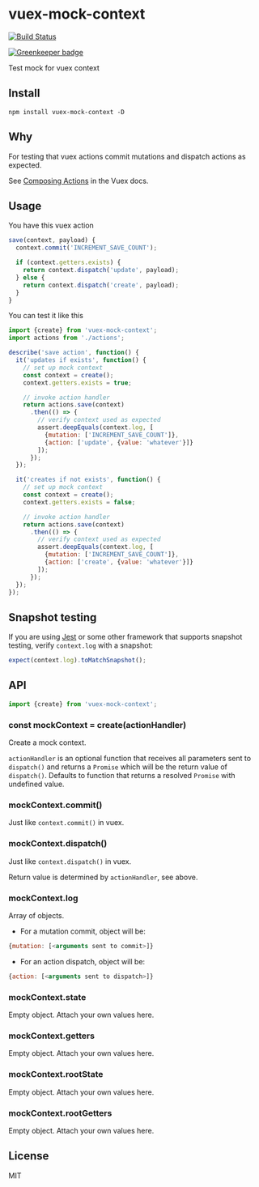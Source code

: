 # vuex-mock-context

[![Build Status](https://travis-ci.com/psalaets/vuex-mock-context.svg?branch=master)](https://travis-ci.com/psalaets/vuex-mock-context)

[![Greenkeeper badge](https://badges.greenkeeper.io/psalaets/vuex-mock-context.svg)](https://greenkeeper.io/)

Test mock for vuex context

## Install

`npm install vuex-mock-context -D`

## Why

For testing that vuex actions commit mutations and dispatch actions as expected.

See [Composing Actions](https://vuex.vuejs.org/guide/actions.html#composing-actions) in the Vuex docs.

## Usage

You have this vuex action

```js
save(context, payload) {
  context.commit('INCREMENT_SAVE_COUNT');

  if (context.getters.exists) {
    return context.dispatch('update', payload);
  } else {
    return context.dispatch('create', payload);
  }
}
```

You can test it like this

```js
import {create} from 'vuex-mock-context';
import actions from './actions';

describe('save action', function() {
  it('updates if exists', function() {
    // set up mock context
    const context = create();
    context.getters.exists = true;

    // invoke action handler
    return actions.save(context)
      .then(() => {
        // verify context used as expected
        assert.deepEquals(context.log, [
          {mutation: ['INCREMENT_SAVE_COUNT']},
          {action: ['update', {value: 'whatever'}]}
        ]);
      });
  });

  it('creates if not exists', function() {
    // set up mock context
    const context = create();
    context.getters.exists = false;

    // invoke action handler
    return actions.save(context)
      .then(() => {
        // verify context used as expected
        assert.deepEquals(context.log, [
          {mutation: ['INCREMENT_SAVE_COUNT']},
          {action: ['create', {value: 'whatever'}]}
        ]);
      });
  });
});
```

## Snapshot testing

If you are using [Jest](https://facebook.github.io/jest/) or some other framework that supports snapshot testing, verify `context.log` with a snapshot:

```js
expect(context.log).toMatchSnapshot();
```

## API

```js
import {create} from 'vuex-mock-context';
```
### const mockContext = create(actionHandler)

Create a mock context.

`actionHandler` is an optional function that receives all parameters sent to `dispatch()` and returns a `Promise` which will be the return value of `dispatch()`. Defaults to function that returns a resolved `Promise` with undefined value.

### mockContext.commit()

Just like `context.commit()` in vuex.

### mockContext.dispatch()

Just like `context.dispatch()` in vuex.

Return value is determined by `actionHandler`, see above.

### mockContext.log

Array of objects.

- For a mutation commit, object will be:

```js
{mutation: [<arguments sent to commit>]}
```

- For an action dispatch, object will be:

```js
{action: [<arguments sent to dispatch>]}
```

### mockContext.state

Empty object. Attach your own values here.

### mockContext.getters

Empty object. Attach your own values here.

### mockContext.rootState

Empty object. Attach your own values here.

### mockContext.rootGetters

Empty object. Attach your own values here.

## License

MIT
